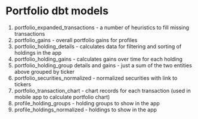 # Portfolio dbt models

1. portfolio_expanded_transactions - a number of heuristics to fill missing transactions
2. portfolio_gains - overall portfolio gains for profiles
3. portfolio_holding_details - calculates data for filtering and sorting of holdings in the app
4. portfolio_holding_gains - calculates gains over time for each holding
5. portfolio_holding_group details and gains - just a sum of the two entities above grouped by ticker
6. portfolio_securities_normalized - normalized securities with link to tickers
7. portfolio_transaction_chart - chart records for each transaction (used in mobile app to calculate portfolio chart)
8. profile_holding_groups - holding groups to show in the app
9. profile_holdings_normalized - holdings to show in the app
